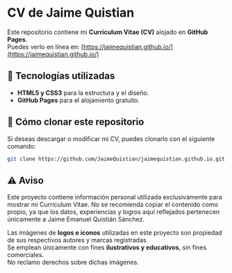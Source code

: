 # CV de Jaime Quistian

Este repositorio contiene mi **Currículum Vitae (CV)** alojado en **GitHub Pages**.  
Puedes verlo en línea en: [https://jaimequistian.github.io/](https://jaimequistian.github.io/)

## 📌 Tecnologías utilizadas
- **HTML5 y CSS3** para la estructura y el diseño.
- **GitHub Pages** para el alojamiento gratuito.

## 🚀 Cómo clonar este repositorio
Si deseas descargar o modificar mi CV, puedes clonarlo con el siguiente comando:

```sh
git clone https://github.com/JaimeQuistian/jaimequistian.github.io.git
```

## ⚠️ Aviso
Este proyecto contiene información personal utilizada exclusivamente para mostrar mi Currículum Vitae.
No se recomienda copiar el contenido como propio, ya que los datos, experiencias y logros aquí reflejados pertenecen únicamente a Jaime Emanuel Quistián Sánchez.

Las imágenes de **logos e iconos** utilizadas en este proyecto son propiedad de sus respectivos autores y marcas registradas.  
Se emplean únicamente con fines **ilustrativos y educativos**, sin fines comerciales.  
No reclamo derechos sobre dichas imágenes.
